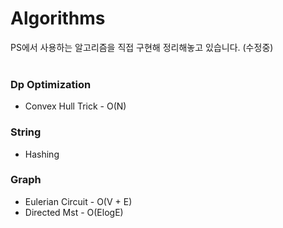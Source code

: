 # Algorithms
PS에서 사용하는 알고리즘을 직접 구현해 정리해놓고 있습니다. (수정중)
<br>
<br>
### Dp Optimization
* Convex Hull Trick - O(N)
### String
* Hashing
### Graph  
* Eulerian Circuit - O(V + E)
* Directed Mst - O(ElogE)
